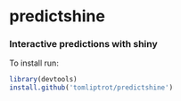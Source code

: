 # predictshine
### Interactive predictions with shiny

To install run:
```R
library(devtools)
install.github('tomliptrot/predictshine')
```

